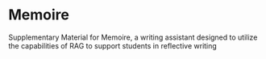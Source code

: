 # Memoire
Supplementary Material for Memoire, a writing assistant designed to utilize the capabilities of RAG to support students in reflective writing
